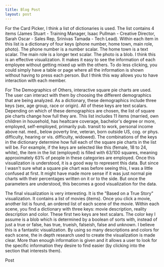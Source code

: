 ```yaml
---
title: Blog Post
layout: post
---
```


For the Card Picker, I think a list of dictionaries is used.
The list contains 4 items (James Stuart - Training Manager, Isaac Pullman - Creative Director, Sarah Oscar - Sales Rep, Srinivas Tamada - Tech Lead).
Within each item in this list is a dictionary of four keys (phone number, home town, main role, photo).
The phone number is a number scalar.
The home town is a text scalar.
The main role is a longer text scalar.
The photo is a blob.
I think this is an effective visualization. It makes it easy to see the information of each employee without getting mixed up with the others.
To do less clicking, you could simply have a table or page where all the information is shown without having to press each person.
But I think this way allows you to have interaction with each member.

For The Demographics of Others, interactive square pie charts are used.
The user can interact with them by choosing the different demographics that are being analyzed.
As a dictionary, these demographics include three keys (sex, age group, race or origin).
All of these keys are text scalars.
Depending on which of these demographics are chosen, the list of square pie charts change how full they are.
This list includes 11 items (married, own children in household, has healtcare coverage, bachelor's degree or more, employed, self-employed, primarily pub. transit to work, personal income above nat. med., below poverty line, veteran, born outside US, cog. or phys. difficulty, hearing or vis. difficulty, widowed).
The combinations of the keys in the dictionary determine how full each of the square pie charts in the list will be.
For example, if the keys are selected like this (female, 18 to 24, white), the item in the list (employed) is filled with 63/100 squares, meaning approximately 63% of people in these categories are employed.
Once this visualization is understood, it is a good way to represent this data.
But since I wasn't sure what a square pie chart was before seeing this, I was a little confused at first.
It might have made more sense if it was just normal pie charts with their percentages written on it or to the side.
But once the parameters are understood, this becomes a good visualization for the data.

The final visualization is very interesting. 
It is the "Based on a True Story" visualization.
It contains a list of movies (items).
Once you click a movie, another list is found, an ordered list of each scene of the movie.
Within each scene, you find a dictionary with three keys: movie description, reality description and color.
These first two keys are text scalars.
The color key I assume is a blob which is determined by a boolean of sorts with, instead of just a true or false, has true, trueish, falseish, false and unknown.
I believe this is a fantastic visualization.
By using so many descriptions and colors for each scene, the in depth research used to create the visualization is made clear.
More than enough information is given and it allows a user to look for the specific information they desire to find easier (by clicking into the section that interests them).


Post
